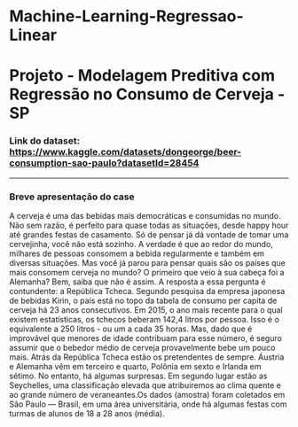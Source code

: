 # Machine-Learning-Regressao-Linear

# Projeto - Modelagem Preditiva com Regressão no Consumo de Cerveja - SP 
### Link do dataset: https://www.kaggle.com/datasets/dongeorge/beer-consumption-sao-paulo?datasetId=28454
------
### Breve apresentação do case

A cerveja é uma das bebidas mais democráticas e consumidas no mundo. Não sem razão, é perfeito para quase todas as situações, desde happy hour até grandes festas de casamento. Só de pensar já dá vontade de tomar uma cervejinha, você não está sozinho.
A verdade é que ao redor do mundo, milhares de pessoas consomem a bebida regularmente e também em diversas situações. Mas você já parou para pensar quais são os países que mais consomem cerveja no mundo? O primeiro que veio à sua cabeça foi a Alemanha? Bem, saiba que não é assim.
A resposta a essa pergunta é contundente: a República Tcheca. Segundo pesquisa da empresa japonesa de bebidas Kirin, o país está no topo da tabela de consumo per capita de cerveja há 23 anos consecutivos.
Em 2015, o ano mais recente para o qual existem estatísticas, os tchecos beberam 142,4 litros por pessoa. Isso é o equivalente a 250 litros - ou um a cada 35 horas. Mas, dado que é improvável que menores de idade contribuam para esse número, é seguro assumir que o bebedor médio de cerveja provavelmente bebe um pouco mais.
Atrás da República Tcheca estão os pretendentes de sempre. Áustria e Alemanha vêm em terceiro e quarto, Polônia em sexto e Irlanda em sétimo. No entanto, há algumas surpresas. Em segundo lugar estão as Seychelles, uma classificação elevada que atribuiremos ao clima quente e ao grande número de veraneantes.Os dados (amostra) foram coletados em São Paulo — Brasil, em uma área universitária, onde há algumas festas com turmas de alunos de 18 a 28 anos (média). 
